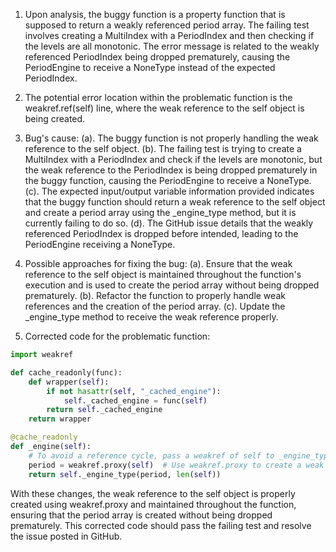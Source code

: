 1. Upon analysis, the buggy function is a property function that is supposed to return a weakly referenced period array. The failing test involves creating a MultiIndex with a PeriodIndex and then checking if the levels are all monotonic. The error message is related to the weakly referenced PeriodIndex being dropped prematurely, causing the PeriodEngine to receive a NoneType instead of the expected PeriodIndex.

2. The potential error location within the problematic function is the weakref.ref(self) line, where the weak reference to the self object is being created.

3. Bug's cause:
   (a). The buggy function is not properly handling the weak reference to the self object.
   (b). The failing test is trying to create a MultiIndex with a PeriodIndex and check if the levels are monotonic, but the weak reference to the PeriodIndex is being dropped prematurely in the buggy function, causing the PeriodEngine to receive a NoneType.
   (c). The expected input/output variable information provided indicates that the buggy function should return a weak reference to the self object and create a period array using the _engine_type method, but it is currently failing to do so.
   (d). The GitHub issue details that the weakly referenced PeriodIndex is dropped before intended, leading to the PeriodEngine receiving a NoneType.

4. Possible approaches for fixing the bug:
   (a). Ensure that the weak reference to the self object is maintained throughout the function's execution and is used to create the period array without being dropped prematurely.
   (b). Refactor the function to properly handle weak references and the creation of the period array.
   (c). Update the _engine_type method to receive the weak reference properly.

5. Corrected code for the problematic function:
```python
import weakref

def cache_readonly(func):
    def wrapper(self):
        if not hasattr(self, "_cached_engine"):
            self._cached_engine = func(self)
        return self._cached_engine
    return wrapper

@cache_readonly
def _engine(self):
    # To avoid a reference cycle, pass a weakref of self to _engine_type.
    period = weakref.proxy(self)  # Use weakref.proxy to create a weak reference to self
    return self._engine_type(period, len(self))
```
With these changes, the weak reference to the self object is properly created using weakref.proxy and maintained throughout the function, ensuring that the period array is created without being dropped prematurely. This corrected code should pass the failing test and resolve the issue posted in GitHub.